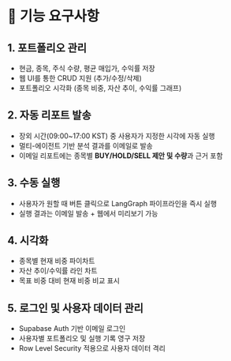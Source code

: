 # 📌 기능 요구사항

## 1. 포트폴리오 관리

- 현금, 종목, 주식 수량, 평균 매입가, 수익률 저장
- 웹 UI를 통한 CRUD 지원 (추가/수정/삭제)
- 포트폴리오 시각화 (종목 비중, 자산 추이, 수익률 그래프)

## 2. 자동 리포트 발송

- 장외 시간(09:00~17:00 KST) 중 사용자가 지정한 시각에 자동 실행
- 멀티-에이전트 기반 분석 결과를 이메일로 발송
- 이메일 리포트에는 종목별 **BUY/HOLD/SELL 제안 및 수량**과 근거 포함

## 3. 수동 실행

- 사용자가 원할 때 버튼 클릭으로 LangGraph 파이프라인을 즉시 실행
- 실행 결과는 이메일 발송 + 웹에서 미리보기 가능

## 4. 시각화

- 종목별 현재 비중 파이차트
- 자산 추이/수익률 라인 차트
- 목표 비중 대비 현재 비중 비교 표시

## 5. 로그인 및 사용자 데이터 관리

- Supabase Auth 기반 이메일 로그인
- 사용자별 포트폴리오 및 실행 기록 영구 저장
- Row Level Security 적용으로 사용자 데이터 격리
